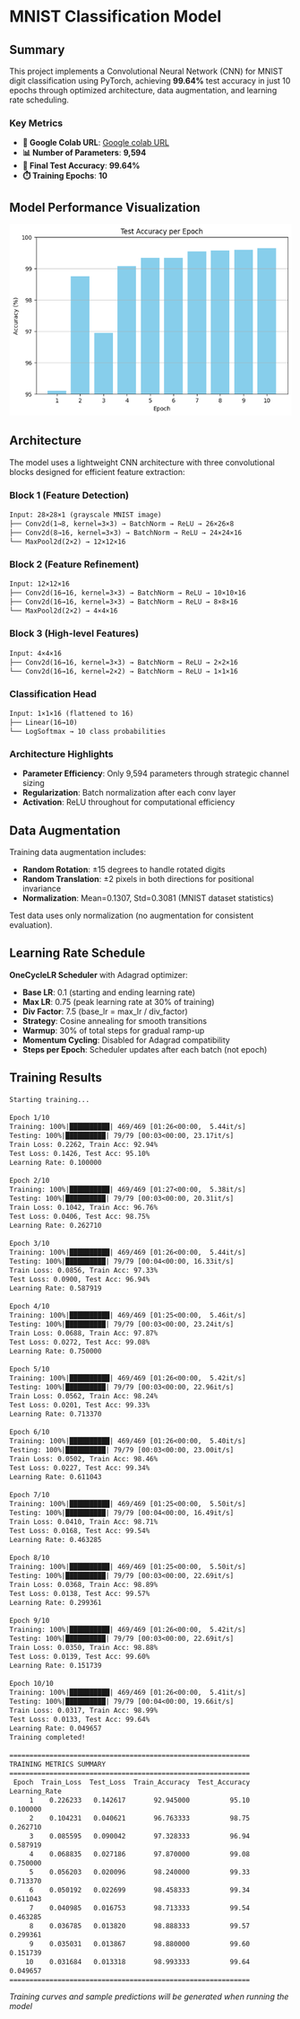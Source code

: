 # MNIST Classification Model

## **Summary**
This project implements a Convolutional Neural Network (CNN) for MNIST digit classification using PyTorch, achieving **99.64%** test accuracy in just 10 epochs through optimized architecture, data augmentation, and learning rate scheduling.

### **Key Metrics**
- **🔗 Google Colab URL**: [Google colab URL](https://colab.research.google.com/drive/13p46r4dpF13sd4aO73xNAa7myDSlG95X#scrollTo=I5JMTYwnRlo3)
- **📊 Number of Parameters**: **9,594**
- **🎯 Final Test Accuracy**: **99.64%**
- **⏱️ Training Epochs**: **10**

## **Model Performance Visualization**
![Accuracy and Loss Curves](predictions_visualization.png)

## **Architecture**

The model uses a lightweight CNN architecture with three convolutional blocks designed for efficient feature extraction:

### **Block 1 (Feature Detection)**
```
Input: 28×28×1 (grayscale MNIST image)
├── Conv2d(1→8, kernel=3×3) → BatchNorm → ReLU → 26×26×8
├── Conv2d(8→16, kernel=3×3) → BatchNorm → ReLU → 24×24×16
└── MaxPool2d(2×2) → 12×12×16
```

### **Block 2 (Feature Refinement)**
```
Input: 12×12×16
├── Conv2d(16→16, kernel=3×3) → BatchNorm → ReLU → 10×10×16
├── Conv2d(16→16, kernel=3×3) → BatchNorm → ReLU → 8×8×16
└── MaxPool2d(2×2) → 4×4×16
```

### **Block 3 (High-level Features)**
```
Input: 4×4×16
├── Conv2d(16→16, kernel=3×3) → BatchNorm → ReLU → 2×2×16
└── Conv2d(16→16, kernel=2×2) → BatchNorm → ReLU → 1×1×16
```

### **Classification Head**
```
Input: 1×1×16 (flattened to 16)
├── Linear(16→10)
└── LogSoftmax → 10 class probabilities
```

### **Architecture Highlights**
- **Parameter Efficiency**: Only 9,594 parameters through strategic channel sizing
- **Regularization**: Batch normalization after each conv layer 
- **Activation**: ReLU throughout for computational efficiency

## **Data Augmentation**
Training data augmentation includes:
- **Random Rotation**: ±15 degrees to handle rotated digits
- **Random Translation**: ±2 pixels in both directions for positional invariance
- **Normalization**: Mean=0.1307, Std=0.3081 (MNIST dataset statistics)

Test data uses only normalization (no augmentation for consistent evaluation).

## **Learning Rate Schedule**
**OneCycleLR Scheduler** with Adagrad optimizer:
- **Base LR**: 0.1 (starting and ending learning rate)
- **Max LR**: 0.75 (peak learning rate at 30% of training)
- **Div Factor**: 7.5 (base_lr = max_lr / div_factor)
- **Strategy**: Cosine annealing for smooth transitions
- **Warmup**: 30% of total steps for gradual ramp-up
- **Momentum Cycling**: Disabled for Adagrad compatibility
- **Steps per Epoch**: Scheduler updates after each batch (not epoch)

## **Training Results**

```
Starting training...

Epoch 1/10
Training: 100%|██████████| 469/469 [01:26<00:00,  5.44it/s]
Testing: 100%|██████████| 79/79 [00:03<00:00, 23.17it/s]
Train Loss: 0.2262, Train Acc: 92.94%
Test Loss: 0.1426, Test Acc: 95.10%
Learning Rate: 0.100000

Epoch 2/10
Training: 100%|██████████| 469/469 [01:27<00:00,  5.38it/s]
Testing: 100%|██████████| 79/79 [00:03<00:00, 20.31it/s]
Train Loss: 0.1042, Train Acc: 96.76%
Test Loss: 0.0406, Test Acc: 98.75%
Learning Rate: 0.262710

Epoch 3/10
Training: 100%|██████████| 469/469 [01:26<00:00,  5.44it/s]
Testing: 100%|██████████| 79/79 [00:04<00:00, 16.33it/s]
Train Loss: 0.0856, Train Acc: 97.33%
Test Loss: 0.0900, Test Acc: 96.94%
Learning Rate: 0.587919

Epoch 4/10
Training: 100%|██████████| 469/469 [01:25<00:00,  5.46it/s]
Testing: 100%|██████████| 79/79 [00:03<00:00, 23.24it/s]
Train Loss: 0.0688, Train Acc: 97.87%
Test Loss: 0.0272, Test Acc: 99.08%
Learning Rate: 0.750000

Epoch 5/10
Training: 100%|██████████| 469/469 [01:26<00:00,  5.42it/s]
Testing: 100%|██████████| 79/79 [00:03<00:00, 22.96it/s]
Train Loss: 0.0562, Train Acc: 98.24%
Test Loss: 0.0201, Test Acc: 99.33%
Learning Rate: 0.713370

Epoch 6/10
Training: 100%|██████████| 469/469 [01:26<00:00,  5.40it/s]
Testing: 100%|██████████| 79/79 [00:03<00:00, 23.00it/s]
Train Loss: 0.0502, Train Acc: 98.46%
Test Loss: 0.0227, Test Acc: 99.34%
Learning Rate: 0.611043

Epoch 7/10
Training: 100%|██████████| 469/469 [01:25<00:00,  5.50it/s]
Testing: 100%|██████████| 79/79 [00:04<00:00, 16.49it/s]
Train Loss: 0.0410, Train Acc: 98.71%
Test Loss: 0.0168, Test Acc: 99.54%
Learning Rate: 0.463285

Epoch 8/10
Training: 100%|██████████| 469/469 [01:25<00:00,  5.50it/s]
Testing: 100%|██████████| 79/79 [00:03<00:00, 22.69it/s]
Train Loss: 0.0368, Train Acc: 98.89%
Test Loss: 0.0138, Test Acc: 99.57%
Learning Rate: 0.299361

Epoch 9/10
Training: 100%|██████████| 469/469 [01:26<00:00,  5.42it/s]
Testing: 100%|██████████| 79/79 [00:03<00:00, 22.69it/s]
Train Loss: 0.0350, Train Acc: 98.88%
Test Loss: 0.0139, Test Acc: 99.60%
Learning Rate: 0.151739

Epoch 10/10
Training: 100%|██████████| 469/469 [01:26<00:00,  5.41it/s]
Testing: 100%|██████████| 79/79 [00:04<00:00, 19.66it/s]
Train Loss: 0.0317, Train Acc: 98.99%
Test Loss: 0.0133, Test Acc: 99.64%
Learning Rate: 0.049657
Training completed!

============================================================
TRAINING METRICS SUMMARY
============================================================
 Epoch  Train_Loss  Test_Loss  Train_Accuracy  Test_Accuracy  Learning_Rate
     1    0.226233   0.142617       92.945000          95.10       0.100000
     2    0.104231   0.040621       96.763333          98.75       0.262710
     3    0.085595   0.090042       97.328333          96.94       0.587919
     4    0.068835   0.027186       97.870000          99.08       0.750000
     5    0.056203   0.020096       98.240000          99.33       0.713370
     6    0.050192   0.022699       98.458333          99.34       0.611043
     7    0.040985   0.016753       98.713333          99.54       0.463285
     8    0.036785   0.013820       98.888333          99.57       0.299361
     9    0.035031   0.013867       98.880000          99.60       0.151739
    10    0.031684   0.013318       98.993333          99.64       0.049657
============================================================
```



*Training curves and sample predictions will be generated when running the model*
